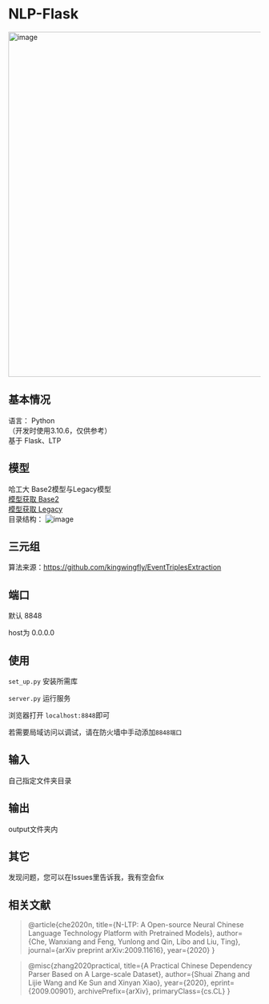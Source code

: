 # NLP-Flask

<img width="690" alt="image" src="https://user-images.githubusercontent.com/38573173/202845959-c0f4048f-767d-4aab-b5e8-3e7571bd5493.png">

## 基本情况  
语言： Python  
（开发时使用3.10.6，仅供参考）  
基于 Flask、LTP

## 模型
哈工大 Base2模型与Legacy模型  
[模型获取 Base2](https://huggingface.co/LTP/base2)  
[模型获取 Legacy](https://huggingface.co/LTP/legacy)  
目录结构： 
![image](https://user-images.githubusercontent.com/38573173/202848279-f50e3c9c-59f6-4fd6-b8c0-226caa106211.png)

## 三元组
算法来源：https://github.com/kingwingfly/EventTriplesExtraction

## 端口
默认 8848 

host为 0.0.0.0

## 使用

`set_up.py` 安装所需库

`server.py` 运行服务

浏览器打开 `localhost:8848`即可

若需要局域访问以调试，请在防火墙中手动添加`8848端口`

## 输入
自己指定文件夹目录

## 输出
output文件夹内

## 其它
发现问题，您可以在Issues里告诉我，我有空会fix

## 相关文献

> @article{che2020n,
>   title={N-LTP: A Open-source Neural Chinese Language Technology Platform with Pretrained Models},
>   author={Che, Wanxiang and Feng, Yunlong and Qin, Libo and Liu, Ting},
>   journal={arXiv preprint arXiv:2009.11616},
>   year={2020}
> }

> @misc{zhang2020practical,
>     title={A Practical Chinese Dependency Parser Based on A Large-scale Dataset},
>     author={Shuai Zhang and Lijie Wang and Ke Sun and Xinyan Xiao},
>     year={2020},
>     eprint={2009.00901},
>     archivePrefix={arXiv},
>     primaryClass={cs.CL}
> }

